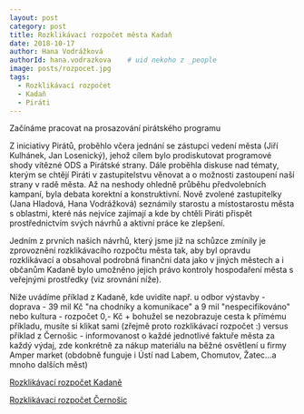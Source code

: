 ```yaml
---
layout: post
category: post
title: Rozklikávací rozpočet města Kadaň   
date: 2018-10-17
author: Hana Vodrážková
authorId: hana.vodrazkova    # uid nekoho z _people
image: posts/rozpocet.jpg
tags:
  - Rozklikávací rozpočet
  - Kadaň
  - Piráti
---
```



Začínáme pracovat na prosazování pirátského programu 


Z iniciativy Pirátů, proběhlo včera jednání se zástupci vedení města (Jiří Kulhánek, Jan Losenický), jehož cílem bylo prodiskutovat programové shody vítězné ODS a Pirátské strany. 
Dále proběhla diskuse nad tématy, kterým se chtějí Piráti v zastupitelstvu věnovat a o možnosti zastoupení naší strany v radě města.
Až na neshody ohledně průběhu předvolebních kampaní, byla debata korektní a konstruktivní. 
Nově zvolené zastupitelky (Jana Hladová, Hana Vodrážková) seznámily starostu a místostarostu města s oblastmi, které nás nejvíce zajímají a kde by chtěli Piráti přispět prostřednictvím svých návrhů a aktivní práce ke zlepšení.  

Jedním z prvních našich návrhů, který jsme již na schůzce zmínily je zprovoznění rozklikávacího rozpočtu města tak, aby byl opravdu rozklikávací a obsahoval podrobná finanční data jako v jiných městech a i občanům Kadaně bylo umožněno jejich právo kontroly hospodaření města s veřejnými prostředky (viz srovnání níže).

Níže uvádíme příklad z Kadaně, kde uvidíte např. u odbor výstavby -  doprava - 39 mil Kč "na chodníky a komunikace" a 9 mil "nespecifikováno" nebo kultura - rozpočet 0,- Kč + bohužel se nezobrazuje cesta k přímému příkladu, musíte si klikat sami (zřejmě proto rozklikávací rozpočet :)
versus příklad z Černošic - informovanost o každé jednotlivé faktuře města za každý výdaj, zde konkrétně za nákup materiálu na běžné osvětlení u firmy Amper market (obdobně funguje i Ústí nad Labem, Chomutov, Žatec...a mnoho dalších měst)

[Rozklikávací rozpočet Kadaně](http://grozpocet.gloud.cz/MUKK/) 

[Rozklikávací rozpočet Černošic](http://rozpocet.mestocernosice.cz/cz/rok2018/vydaje/akce/3631000000001/?paragraph=3631&item=5154#kdf/) 
